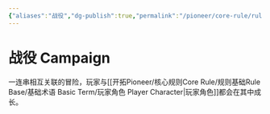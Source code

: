 ```yaml
---
{"aliases":"战役","dg-publish":true,"permalink":"/pioneer/core-rule/rule-base/basic-term/campaign/","dgPassFrontmatter":true}
---
```


# 战役 Campaign
一连串相互关联的冒险，玩家与[[开拓Pioneer/核心规则Core Rule/规则基础Rule Base/基础术语 Basic Term/玩家角色 Player Character\|玩家角色]]都会在其中成长。